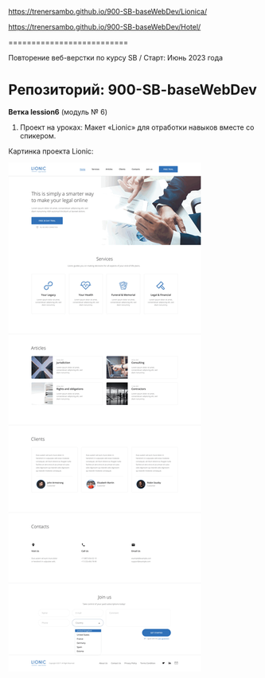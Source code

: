 https://trenersambo.github.io/900-SB-baseWebDev/Lionica/

https://trenersambo.github.io/900-SB-baseWebDev/Hotel/

==========================

Повторение веб-верстки по курсу SB / Старт: Июнь 2023 года

#  Репозиторий:  900-SB-baseWebDev

**Ветка lession6** (модуль № 6)

1. Проект на уроках: Макет «Lionic» для отработки навыков вместе со спикером.

Картинка проекта Lionic:

![Иллюстрация проекта, 260kB](https://github.com/trenersambo/900-SB-baseWebDev/blob/ca12362d5fe4b73ea991e2bb5660e589fea2fb13/_tmp/Lionic.png)
